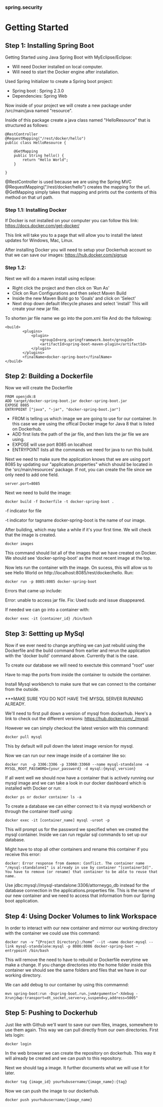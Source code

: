 ### spring.security
# Getting Started

## Step 1: Installing Spring Boot

Getting Started using Java Spring Boot with MyEclipse/Eclipse:

- Will need Docker installed on local computer.
- Will need to start the Docker engine after installation.

Used Spring Initializer to create a Spring boot project:

- Spring boot : Spring 2.3.0
- Dependencies: Spring Web

Now inside of your project we will create a new package under /src/main/java named "resource". 

Inside of this package create a java class named "HelloResource" that is structured as follows:

```
@RestController
@RequestMapping("/rest/docker/hello")
public class HelloResource {
	
	@GetMapping
	public String hello() {
		return "Hello World";
	}

}
```
@RestController is used because we are using the Spring MVC
@RequestMapping("/rest/docker/hello") creates the mapping for the url.
@GetMapping simply takes that mapping and prints out the contents of this method on that url path.


### Step 1.1: Installing Docker 
If Docker is not installed on your computer you can follow this link: https://docs.docker.com/get-docker/

This link will take you to a page that will allow you to install the latest updates for Windows, Mac, Linux. 

After installing Docker you will need to setup your Dockerhub account so that we can save our images: https://hub.docker.com/signup


### Step 1.2:
Next we will do a maven install using eclipse:
- Right click the project and then click on 'Run As'
- Click on Run Configurations and then select Maven Build
- Inside the new Maven Build go to 'Goals' and click on 'Select'
- Next drop down default lifecycle phases and select 'install'
This will create your new jar file.

To shorten jar file name we go into the pom.xml file
And do the following: 
```
<build>
		<plugins>
			<plugin>
				<groupId>org.springframework.boot</groupId>
				<artifactId>spring-boot-maven-plugin</artifactId>
			</plugin>
		</plugins>
		<finalName>docker-spring-boot</finalName>
</build>
```
## Step 2: Building a Dockerfile
Now we will create the Dockerfile
```
FROM openjdk:8
ADD target/docker-spring-boot.jar docker-spring-boot.jar
EXPOSE 8085
ENTRYPOINT ["java", "-jar", "docker-spring-boot.jar"]
```
- FROM is telling us which image we are going to use for our container. In this case we are using the offical Docker image for Java 8 that is listed on Dockerhub.
- ADD first lists the path of the jar file, and then lists the jar file we are using.
- EXPOSE will use port 8085 on localhost
- ENTRYPOINT lists all the commands we need for java to run this build.

Next we need to make sure the application knows that we are using port 8085 by updating our "application.properties" which should be located in the 'src/main/resources' package. If not, you can create the file since we only need to add one field.
```
server.port=8085
```

Next we need to build the image:

```
docker build -f Dockerfile -t docker-spring-boot .
```
-f indicator for file

-t indicator for tagname
docker-spring-boot is the name of our image.

After building, which may take a while if it's your first time. We will check that the image is created.
```
docker images
```
This command should list all of the images that we have created on Docker. We should see 'docker-spring-boot' as the most recent image at the top.

Now lets run the container with the image. On sucess, this will allow us to see Hello World on http://localhost:8085/rest/docker/hello. 
Run:
```
docker run -p 8085:8085 docker-spring-boot
```
Errors that came up include: 

Error: unable to access jar file.
Fix: Used sudo and issue disappeared. 

If needed we can go into a container with:

```
docker exec -it {container_id} /bin/bash
```

## Step 3: Settting up MySql

Now if we ever need to change anything we can just rebuild using the Dockerfile and the build command from earlier and rerun the application with the 'docker build' command above. Currently that is the case. 

To create our database we will need to exectute this command "root" user

Have to map the ports from inside the container to outside the container.

Install Mysql workbench to make sure that we can connect to the container from the outside.

***MAKE SURE YOU DO NOT HAVE THE MYSQL SERVER RUNNING ALREADY.

We'll need to first pull down a version of mysql from dockerhub. Here's a link to check out the different versions: https://hub.docker.com/_/mysql.

However we can simply checkout the latest version with this command:
```
docker pull mysql
```
This by default will pull down the latest image version for mysql. 

Now we can run our new image inside of a container like so:

```
docker run  -p 3306:3306 -p 33060:33060 --name mysql-standalone -e MYSQL_ROOT_PASSWORD={your_password} -d mysql:{mysql_version}
```
If all went well we should now have a container that is actively running our mysql image and we can take a look in our docker dashboard which is installed with Docker or run:

```
docker ps or docker container ls -a
```
To create a database we can either connect to it via mysql workbench or through the container itself using:
```
docker exec -it [container_name] mysql -uroot -p
```
This will prompt us for the password we specified when we created the mysql container. Inside we can run regular sql commands to set up our database.

Might have to stop all other containers and rename this container if you receive this error:

```
docker: Error response from daemon: Conflict. The container name "/mysql-standalone1" is already in use by container "[containerId]". You have to remove (or rename) that container to be able to reuse that name.
```

Use jdbc:mysql://mysql-standalone:3306/attorneygo_db instead for the database connection in the applications.properties file. This is the name of our new container and we need to access that information from our Spring boot application. 

## Step 4: Using Docker Volumes to link Workspace

In order to interact with our new container and mirrror our working directory with the container we could use this command:
```
docker run -v “{Project Directory}:/home“ --it —name docker-mysql --link mysql-standalone:mysql -p 8086:8086 docker-spring-boot —entrypoint /bin/bash
```

This will remove the need to have to rebuild or Dockerfile everytime we make a change. If you change directories into the home folder inside this container we should see the same folders and files that we have in our working directory. 

We can add debug to our container by using this commamnd:
```
mvn spring-boot:run -Dspring-boot.run.jvmArguments="-Xdebug -Xrunjdwp:transport=dt_socket,server=y,suspend=y,address=5005"
```

## Step 5: Pushing to Dockerhub
Just like with Github we'll want to save our own files, images, somewhere to use them again. This way we can pull directly from our own directories. 
First lets login:

```
docker login
```
In the web browser we can create the repository on dockerhub. This way it will already be created and we can push to this repository.

Next we should tag a image. It further documents what we will use it for later.
```
docker tag {image_id} yourhubusername/{image_name}:{tag}
```
Now we can push the image to our dockerhub.
```
docker push yourhubusername/{image_name}
```
